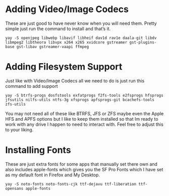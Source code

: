 # Adding Video/Image Codecs

These are just good to have never know when you will need them. Pretty simple just run the command to install and that’s it.

    yay -S openjpeg libwebp libavif libheif dav1d rav1e daala-git libdv libmpeg2 libtheora libvpx x264 x265 xvidcore gstreamer gst-plugins-base gst-libav gstreamer-vaapi ffmpeg

# Adding Filesystem Support

Just like with Video/Image Codecs all we need to do is just run this command to add support

    yay -S btrfs-progs dosfstools exfatprogs f2fs-tools e2fsprogs hfsprogs jfsutils nilfs-utils ntfs-3g xfsprogs apfsprogs-git bcachefs-tools zfs-utils

You may not need all of these like BTRFS, JFS or ZFS maybe even the Apple HFS and APFS options but I like to keep them installed so that Im ready to work with any drive I happen to need to interact with. Feel free to adjust this to your liking.

# Installing Fonts

These are just extra fonts for some apps that manually set there own and also includes apple-fonts which gives you the SF Pro Fonts which I have set as my default font in Firefox and My Desktop.

    yay -S noto-fonts noto-fonts-cjk ttf-dejavu ttf-liberation ttf-opensans apple-fonts